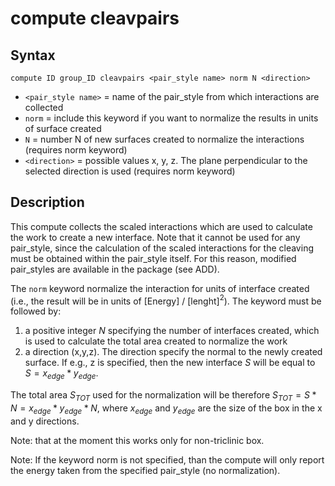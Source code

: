 # compute cleavpairs

## Syntax

```
compute ID group_ID cleavpairs <pair_style name> norm N <direction>
```

* `<pair_style name>` = name of the pair_style from which interactions are collected
* `norm` = include this keyword if you want to normalize the results in units of surface created 
* `N` = number N of new surfaces created to normalize the interactions (requires norm keyword)
* `<direction>` = possible values x, y, z. The plane perpendicular to the selected direction is used (requires norm keyword)

## Description

This compute collects the scaled interactions which are used to calculate the work to create a new interface. Note that it cannot be used for any pair_style, since the calculation of the scaled interactions for the cleaving must be obtained within the pair_style itself. For this reason, modified pair_styles are available in the package (see ADD).

The `norm` keyword normalize the interaction for units of interface created (i.e., the result will be in units of [Energy] / [lenght]$^2$). The keyword must be followed by:

1. a positive integer $N$ specifying the number of interfaces created, which is used to calculate the total area created to normalize the work
2. a direction (x,y,z). The direction specify the normal to the newly created surface. If e.g., z is specified, then the new interface $S$ will be equal to  $S = x_{edge} * y_{edge}$. 

The total area $S_{TOT}$ used for the normalization will be therefore $S_{TOT}=S*N=x_{edge} * y_{edge} * N$, where $x_{edge}$ and $y_{edge}$ are the size of the box in the x and y directions.

Note: that at the moment this works only for non-triclinic box.

Note: If the keyword norm is not specified, than the compute will only report the energy taken from the specified pair_style (no normalization). 
